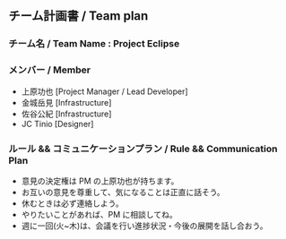 ## チーム計画書 / Team plan

### チーム名 / Team Name : Project Eclipse

### メンバー / Member

- 上原功也 [Project Manager / Lead Developer]
- 金城岳見 [Infrastructure]
- 佐谷公紀 [Infrastructure]
- JC Tinio [Designer]

### ルール && コミュニケーションプラン / Rule && Communication Plan

- 意見の決定権は PM の上原功也が持ちます。
- お互いの意見を尊重して、気になることは正直に話そう。
- 休むときは必ず連絡しよう。
- やりたいことがあれば、PM に相談してね。
- 週に一回(火~木)は、会議を行い進捗状況・今後の展開を話し合おう。
